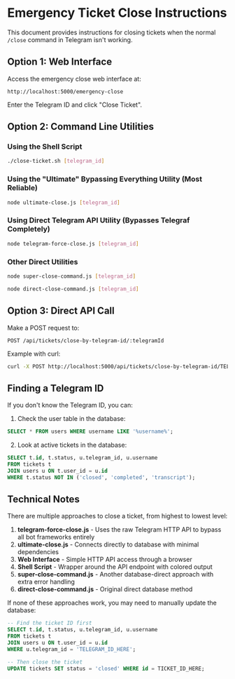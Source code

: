 # Emergency Ticket Close Instructions

This document provides instructions for closing tickets when the normal `/close` command in Telegram isn't working.

## Option 1: Web Interface

Access the emergency close web interface at: 
```
http://localhost:5000/emergency-close
```

Enter the Telegram ID and click "Close Ticket".

## Option 2: Command Line Utilities

### Using the Shell Script
```bash
./close-ticket.sh [telegram_id]
```

### Using the "Ultimate" Bypassing Everything Utility (Most Reliable)
```bash
node ultimate-close.js [telegram_id]
```

### Using Direct Telegram API Utility (Bypasses Telegraf Completely)
```bash
node telegram-force-close.js [telegram_id]
```

### Other Direct Utilities
```bash
node super-close-command.js [telegram_id]
```

```bash
node direct-close-command.js [telegram_id]
```

## Option 3: Direct API Call

Make a POST request to:
```
POST /api/tickets/close-by-telegram-id/:telegramId
```

Example with curl:
```bash
curl -X POST http://localhost:5000/api/tickets/close-by-telegram-id/TELEGRAM_ID_HERE
```

## Finding a Telegram ID

If you don't know the Telegram ID, you can:

1. Check the user table in the database:
```sql
SELECT * FROM users WHERE username LIKE '%username%';
```

2. Look at active tickets in the database:
```sql
SELECT t.id, t.status, u.telegram_id, u.username 
FROM tickets t 
JOIN users u ON t.user_id = u.id 
WHERE t.status NOT IN ('closed', 'completed', 'transcript');
```

## Technical Notes

There are multiple approaches to close a ticket, from highest to lowest level:

1. **telegram-force-close.js** - Uses the raw Telegram HTTP API to bypass all bot frameworks entirely
2. **ultimate-close.js** - Connects directly to database with minimal dependencies
3. **Web Interface** - Simple HTTP API access through a browser
4. **Shell Script** - Wrapper around the API endpoint with colored output
5. **super-close-command.js** - Another database-direct approach with extra error handling
6. **direct-close-command.js** - Original direct database method

If none of these approaches work, you may need to manually update the database:

```sql
-- Find the ticket ID first
SELECT t.id, t.status, u.telegram_id, u.username 
FROM tickets t 
JOIN users u ON t.user_id = u.id 
WHERE u.telegram_id = 'TELEGRAM_ID_HERE';

-- Then close the ticket
UPDATE tickets SET status = 'closed' WHERE id = TICKET_ID_HERE;
```
